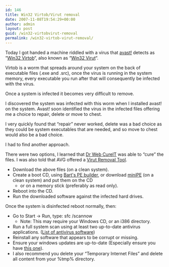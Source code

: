 ```yaml
---
id: 146
title: Win32 Virtob/Virut removal
date: 2007-11-08T19:54:29+00:00
author: admin
layout: post
guid: /win32-virtobvirut-removal
permalink: /win32-virtob-virut-removal/
---
```

<p class="lead">
  Today I got handed a machine riddled with a virus that <a href="http://www.avast.com/eng/avast_4_home.html">avast!</a> detects as &#8220;<a href="http://www.bitdefender.com/VIRUS-1000070-en--Win32.Virtob.Gen.html">Win32 Virtob</a>&#8220;, also known as &#8220;<a href="http://free.grisoft.com/doc/66558/">Win32 Virut</a>&#8220;.
</p>

<!--more-->Virtob is a worm that spreads around your system on the back of executable files (.exe and .src), once the virus is running in the system memory, every executable you run after that will consequently be infected with the virus.

Once a system is infected it becomes very difficult to remove.

I discovered the system was infected with this worm when I installed avast! on the system. Avast! soon identified the virus in the infected files offering me a choice to repair, delete or move to chest.

I very quickly found that &#8220;repair&#8221; never worked, delete was a bad choice as they could be system executables that are needed, and so move to chest would also be a bad choice.

I had to find another approach.

There were two options, I learned that [Dr Web CureIT](ftp://ftp.drweb.com/pub/drweb/cureit/drweb-cureit.exe) was able to &#8220;cure&#8221; the files. I was also told that AVG offered a [Virut Removal Tool](http://www.grisoft.com/doc/34/us/crp/2/ndi/67762).

  * Download the above files (on a clean system).
  * Create a boot CD, using [Bart's PE builder](http://www.nu2.nu/pebuilder/), or download [miniPE](http://minipe.org/) (on a clean system) and put them on the CD 
      * or on a memory stick (preferably as read only).
  * Reboot into the CD.
  * Run the downloaded software against the infected hard drives.

Once the system is disinfected reboot normally, then:

  * Go to Start -> Run, type: sfc /scannow 
      * Note: This may require your Windows CD, or an i386 directory.
  * Run a full system scan using at least two up-to-date antivirus applications. ([List of antivirus software](http://en.wikipedia.org/wiki/List_of_antivirus_software))
  * Reinstall any software that appears to be corrupt or missing.
  * Ensure your windows updates are up-to-date (Especially ensure you have [this one](http://support.microsoft.com/?kbid=890830)).
  * I also recommend you delete your &#8220;Temporary Internet Files&#8221; and delete all content from your %tmp% directory.